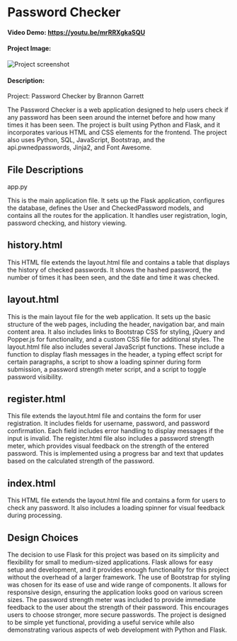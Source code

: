 # Password Checker
#### Video Demo:  https://youtu.be/mrRRXgkaSQU

#### Project Image:
![Project screenshot](diagram/nasa-mission-control-diagram.png)

#### Description:
Project: Password Checker by Brannon Garrett

The Password Checker is a web application designed to help users check if any password has been seen around the internet before and how many times it has been seen. The project is built using Python and Flask, and it incorporates various HTML and CSS elements for the frontend. The project also uses Python, SQL, JavaScript, Bootstrap, and the api.pwnedpasswords, Jinja2, and Font Awesome.

## File Descriptions

app.py

This is the main application file. It sets up the Flask application, configures the database, defines the User and CheckedPassword models, and contains all the routes for the application. It handles user registration, login, password checking, and history viewing.

## history.html

This HTML file extends the layout.html file and contains a table that displays the history of checked passwords. It shows the hashed password, the number of times it has been seen, and the date and time it was checked.

## layout.html

This is the main layout file for the web application. It sets up the basic structure of the web pages, including the header, navigation bar, and main content area. It also includes links to Bootstrap CSS for styling, jQuery and Popper.js for functionality, and a custom CSS file for additional styles.
The layout.html file also includes several JavaScript functions. These include a function to display flash messages in the header, a typing effect script for certain paragraphs, a script to show a loading spinner during form submission, a password strength meter script, and a script to toggle password visibility.

## register.html

This file extends the layout.html file and contains the form for user registration. It includes fields for username, password, and password confirmation. Each field includes error handling to display messages if the input is invalid.
The register.html file also includes a password strength meter, which provides visual feedback on the strength of the entered password. This is implemented using a progress bar and text that updates based on the calculated strength of the password.

## index.html

This HTML file extends the layout.html file and contains a form for users to check any password. It also includes a loading spinner for visual feedback during processing.

## Design Choices

The decision to use Flask for this project was based on its simplicity and flexibility for small to medium-sized applications. Flask allows for easy setup and development, and it provides enough functionality for this project without the overhead of a larger framework.
The use of Bootstrap for styling was chosen for its ease of use and wide range of components. It allows for responsive design, ensuring the application looks good on various screen sizes.
The password strength meter was included to provide immediate feedback to the user about the strength of their password. This encourages users to choose stronger, more secure passwords.
The project is designed to be simple yet functional, providing a useful service while also demonstrating various aspects of web development with Python and Flask.
